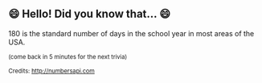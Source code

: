 ## :smile: Hello! Did you know that... :smile:
180 is the standard number of days in the school year in most areas of the USA.

<sup>(come back in 5 minutes for the next trivia)</sup>


<sup>Credits: http://numbersapi.com</sup>
